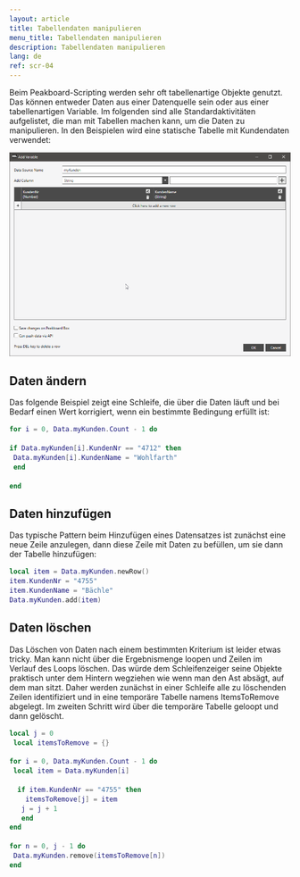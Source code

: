 ```yaml
---
layout: article
title: Tabellendaten manipulieren
menu_title: Tabellendaten manipulieren
description: Tabellendaten manipulieren
lang: de
ref: scr-04
---
```

Beim Peakboard-Scripting werden sehr oft tabellenartige Objekte genutzt. Das können entweder Daten aus einer Datenquelle sein oder aus einer tabellenartigen Variable. Im folgenden sind alle Standardaktivitäten aufgelistet, die man mit Tabellen machen kann, um die Daten zu manipulieren. In den Beispielen wird eine statische Tabelle mit Kundendaten verwendet:

![image_1](/assets/images/scripting/table-2/ScriptingTabellendatenManipulieren.png)

## Daten ändern
Das folgende Beispiel zeigt eine Schleife, die über die Daten läuft und bei Bedarf einen Wert korrigiert, wenn ein bestimmte Bedingung erfüllt ist:

```lua
for i = 0, Data.myKunden.Count - 1 do

if Data.myKunden[i].KundenNr == "4712" then
 Data.myKunden[i].KundenName = "Wohlfarth"
 end

end
```
## Daten hinzufügen

Das typische Pattern beim Hinzufügen eines Datensatzes ist zunächst eine neue Zeile anzulegen, dann diese Zeile mit Daten zu befüllen, um sie dann der Tabelle hinzufügen:

```lua
local item = Data.myKunden.newRow()
item.KundenNr = "4755"
item.KundenName = "Bächle"
Data.myKunden.add(item)
```
## Daten löschen

Das Löschen von Daten nach einem bestimmten Kriterium ist leider etwas tricky. Man kann nicht über die Ergebnismenge loopen und Zeilen im Verlauf des Loops löschen. Das würde dem Schleifenzeiger seine Objekte praktisch unter dem Hintern wegziehen wie wenn man den Ast absägt, auf dem man sitzt. Daher werden zunächst in einer Schleife alle zu löschenden Zeilen identifiziert und in eine temporäre Tabelle namens ItemsToRemove abgelegt. Im zweiten Schritt wird über die temporäre Tabelle geloopt und dann gelöscht.

```lua
local j = 0
 local itemsToRemove = {}

for i = 0, Data.myKunden.Count - 1 do
 local item = Data.myKunden[i]

  if item.KundenNr == "4755" then
    itemsToRemove[j] = item
   j = j + 1
   end
end

for n = 0, j - 1 do
 Data.myKunden.remove(itemsToRemove[n])
end
```
